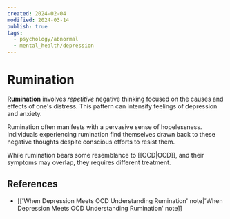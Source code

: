 ```yaml
---
created: 2024-02-04
modified: 2024-03-14
publish: true
tags:
  - psychology/abnormal
  - mental_health/depression
---
```


# Rumination
**Rumination** involves *repetitive* negative thinking focused on the causes and effects of one's distress. This pattern can intensify feelings of depression and anxiety.

Rumination often manifests with a pervasive sense of hopelessness. Individuals experiencing rumination find themselves drawn back to these negative thoughts despite conscious efforts to resist them.

While rumination bears some resemblance to [[OCD|OCD]], and their symptoms may overlap, they requires different treatment.

## References
- [['When Depression Meets OCD Understanding Rumination' note|'When Depression Meets OCD Understanding Rumination' note]]